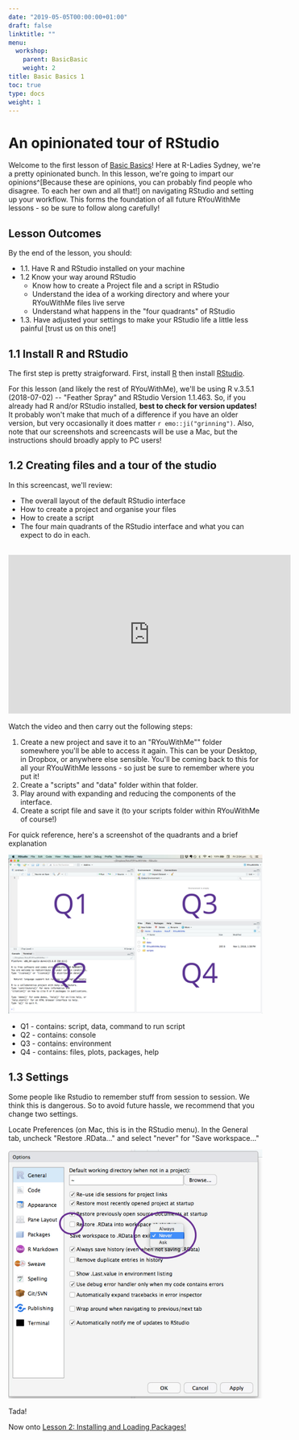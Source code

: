 ```yaml
---
date: "2019-05-05T00:00:00+01:00"
draft: false
linktitle: ""
menu:
  workshop:
    parent: BasicBasic
    weight: 2
title: Basic Basics 1 
toc: true
type: docs
weight: 1
---
```


# An opinionated tour of RStudio

Welcome to the first lesson of [Basic Basics](/post/2018/11/05/basicbasics/)! Here at R-Ladies Sydney, we're a pretty opinionated bunch. In this lesson, we're going to impart our opinions^[Because these are opinions, you can probably find people who disagree. To each her own and all that!] on navigating RStudio and setting up your workflow. This forms the foundation of all future RYouWithMe lessons - so be sure to follow along carefully!

## Lesson Outcomes
By the end of the lesson, you should:

* 1.1. Have R and RStudio installed on your machine
* 1.2  Know your way around RStudio 
    + Know how to create a Project file and a script in RStudio
    + Understand the idea of a working directory and where your RYouWithMe files live
    serve
    + Understand what happens in the "four quadrants" of RStudio
* 1.3. Have adjusted your settings to make your RStudio life a little less painful [trust us on this one!]

## 1.1 Install R and RStudio

The first step is pretty straigforward. First, install [R](https://cloud.r-project.org/) then install [RStudio](https://www.rstudio.com/products/rstudio/download/#download). 

For this lesson (and likely the rest of RYouWithMe), we'll be using R v.3.5.1 (2018-07-02) -- "Feather Spray" and RStudio Version 1.1.463. So, if you already had R and/or RStudio installed, **best to check for version updates!** It probably won't make that much of a difference if you have an older version, but very occasionally it does matter `r emo::ji("grinning")`. Also, note that our screenshots and screencasts will be use a Mac, but the instructions should broadly apply to PC users!

## 1.2 Creating files and a tour of the studio

In this screencast, we'll review:  

  * The overall layout of the default RStudio interface
  * How to create a project and organise your files
  * How to create a script
  * The four main quadrants of the RStudio interface and what you can expect to do in each.

<br>
<iframe width="560" height="315" src="https://www.youtube.com/embed/kfcX5DEMAp4?rel=0&modestbranding=1" frameborder="0" allow="accelerometer; autoplay; encrypted-media; gyroscope; picture-in-picture" allowfullscreen></iframe>

Watch the video and then carry out the following steps:

1. Create a new project and save it to an "RYouWithMe"" folder somewhere you'll be able to access it again. This can be your Desktop, in Dropbox, or anywhere else sensible. You'll be coming back to this for all your RYouWithMe lessons - so just be sure to remember where you put it!
2. Create a "scripts" and "data" folder within that folder.
3. Play around with expanding and reducing the components of the interface.
4. Create a script file and save it (to your scripts folder within RYouWithMe of course!)

For quick reference, here's a screenshot of the quadrants and a brief explanation

![](/static/img/quadrants.jpg)


  * Q1 - contains: script, data, command to run script
  * Q2 - contains: console
  * Q3 - contains: environment
  * Q4 - contains: files, plots, packages, help

## 1.3 Settings

Some people like Rstudio to remember stuff from session to session. We think this is dangerous. So to avoid future hassle, we recommend that you change two settings. 

Locate Preferences (on Mac, this is in the RStudio menu). In the General tab, uncheck "Restore .RData..."  and select "never" for "Save workspace..."

![](/static/img/settings.jpg)

Tada! 

Now onto [Lesson 2: Installing and Loading Packages!](/courses/workshop/01-BasicBasics-2/)

